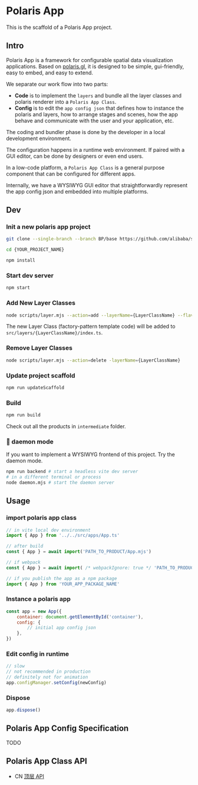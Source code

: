 # Polaris App

This is the scaffold of a Polaris App project.

## Intro

Polaris App is a framework for configurable spatial data visualization applications. Based on [polaris.gl](https://github.com/alibaba/spatial-data-vis-framework), it is designed to be simple, gui-friendly, easy to embed, and easy to extend.

We separate our work flow into two parts:

- **Code** is to implement the `layers` and bundle all the layer classes and polaris renderer into a `Polaris App Class`.
- **Config** is to edit the `app config json` that defines how to instance the polaris and layers, how to arrange stages and scenes, how the app behave and communicate with the user and your application, etc.

The coding and bundler phase is done by the developer in a local development environment.

The configuration happens in a runtime web environment. If paired with a GUI editor, can be done by designers or even end users.

In a low-code platform, a `Polaris App Class` is a general purpose component that can be configured for different apps.

Internally, we have a WYSIWYG GUI editor that straightforwardly represent the app config json and embedded into multiple platforms.

## Dev

### Init a new polaris app project

```bash
git clone --single-branch --branch BP/base https://github.com/alibaba/spatial-data-vis-framework.git {YOUR_PROJECT_NAME}

cd {YOUR_PROJECT_NAME}

npm install
```

### Start dev server

```bash
npm start
```

### Add New Layer Classes

```bash
node scripts/layer.mjs --action=add --layerName={LayerClassName} --flavor=html # Upper Camel Case ending with `Layer`
```

The new Layer Class (factory-pattern template code) will be added to `src/layers/{LayerClassName}/index.ts`.

### Remove Layer Classes

```bash
node scripts/layer.mjs --action=delete -layerName={LayerClassName}
```

### Update project scaffold

```bash
npm run updateScaffold
```

### Build

```bash
npm run build
```

Check out all the products in `intermediate` folder.

### 🌟 daemon mode

If you want to implement a WYSIWYG frontend of this project. Try the daemon mode.

```bash
npm run backend # start a headless vite dev server
# in a different terminal or process
node daemon.mjs # start the daemon server
```

## Usage

### import polaris app class

```js
// in vite local dev environment
import { App } from '../../src/apps/App.ts'

// after build
const { App } = await import('PATH_TO_PRODUCT/App.mjs')

// if webpack
const { App } = await import( /* webpackIgnore: true */ 'PATH_TO_PRODUCT/App.mjs')

// if you publish the app as a npm package
import { App } from 'YOUR_APP_PACKAGE_NAME'
```

### Instance a polaris app

```js
const app = new App({
	container: document.getElementById('container'),
	config: {
		// initial app config json
	},
})
```

### Edit config in runtime

```js
// slow
// not recommended in production
// definitely not for animation
app.configManager.setConfig(newConfig)
```

### Dispose

```js
app.dispose()
```

## Polaris App Config Specification

TODO

## Polaris App Class API

- CN [顶层 API](./docs/顶层API.md)
